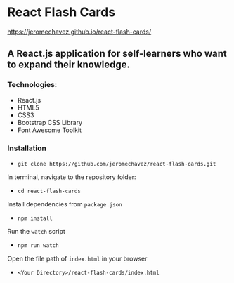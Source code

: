 # React Flash Cards

https://jeromechavez.github.io/react-flash-cards/

## A React.js application for self-learners who want to expand their knowledge.


### Technologies:

* React.js
* HTML5
* CSS3
* Bootstrap CSS Library
* Font Awesome Toolkit

### Installation

* `git clone https://github.com/jeromechavez/react-flash-cards.git`

In terminal, navigate to the repository folder:

* `cd react-flash-cards`

Install dependencies from `package.json`

* `npm install`

Run the `watch` script

* `npm run watch`

Open the file path of `index.html` in your browser

* `<Your Directory>/react-flash-cards/index.html`